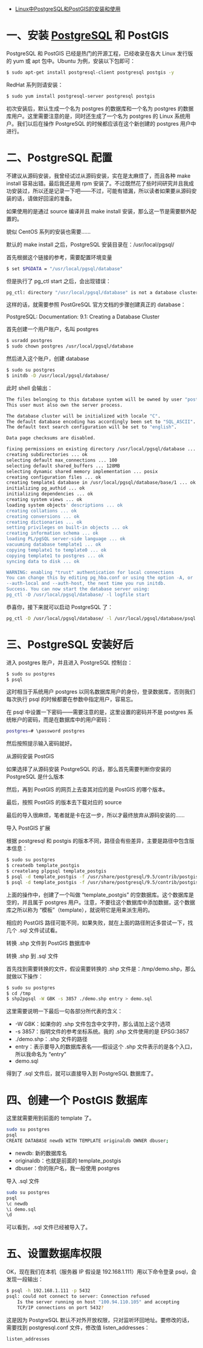 - [Linux中PostgreSQL和PostGIS的安装和使用](https://cloud.tencent.com/developer/article/1722171)



# 一、安装 [PostgreSQL](https://cloud.tencent.com/product/postgresql?from=10680) 和 PostGIS 

PostgreSQL 和 PostGIS 已经是热门的开源工程，已经收录在各大 Linux 发行版的 yum 或 apt 包中。Ubuntu 为例，安装以下包即可：

```bash
$ sudo apt-get install postgresql-client postgresql postgis -y
```

RedHat 系列则请安装：

```bash
$ sudo yum install postgresql-server postgresql postgis
```

初次安装后，默认生成一个名为 postgres 的数据库和一个名为 postgres 的数据库用户。这里需要注意的是，同时还生成了一个名为 postgres 的 Linux 系统用户。我们以后在操作 PostgreSQL 的时候都应该在这个新创建的 postgres 用户中进行。

# 二、PostgreSQL 配置 

不建议从源码安装，我曾经试过从源码安装，实在是太麻烦了，而且各种 make install 容易出错。最后我还是用 rpm 安装了。不过既然花了些时间研究并且我成功安装过，所以还是记录一下吧——不过，可能有错漏，所以读者如果要从源码安装的话，请做好回滚的准备。

如果使用的是通过 source 编译并且 make install 安装，那么这一节是需要额外配置的。 

貌似 CentOS 系列的安装也需要……

默认的 make install 之后，PostgreSQL 安装目录在：/usr/local/pgsql/

首先根据这个链接的参考，需要配置环境变量

```bash
$ set $PGDATA = "/usr/local/pgsql/database"
```

但是执行了 pg_ctl start 之后，会出现错误：

```bash
pg_ctl: directory "/usr/local/pgsql/database" is not a database cluster directory
```

这样的话，就需要参照 PostGreSQL 官方文档的步骤创建真正的 database：<br/> 

PostgreSQL: Documentation: 9.1: Creating a Database Cluster

首先创建一个用户账户，名叫 postgres

```bash
$ usradd postgres
$ sudo chown postgres /usr/local/pgsql/database
```

然后进入这个账户，创建 database

```bash
$ sudo su postgres
$ initdb -D /usr/local/pgsql/database/
```

此时 shell 会输出：

```bash
The files belonging to this database system will be owned by user "postgres".
This user must also own the server process.

The database cluster will be initialized with locale "C".
The default database encoding has accordingly been set to "SQL_ASCII".
The default text search configuration will be set to "english".

Data page checksums are disabled.

fixing permissions on existing directory /usr/local/pgsql/database ... ok
creating subdirectories ... ok
selecting default max_connections ... 100
selecting default shared_buffers ... 128MB
selecting dynamic shared memory implementation ... posix
creating configuration files ... ok
creating template1 database in /usr/local/pgsql/database/base/1 ... ok
initializing pg_authid ... ok
initializing dependencies ... ok
creating system views ... ok
loading system objects' descriptions ... ok
creating collations ... ok
creating conversions ... ok
creating dictionaries ... ok
setting privileges on built-in objects ... ok
creating information schema ... ok
loading PL/pgSQL server-side language ... ok
vacuuming database template1 ... ok
copying template1 to template0 ... ok
copying template1 to postgres ... ok
syncing data to disk ... ok

WARNING: enabling "trust" authentication for local connections
You can change this by editing pg_hba.conf or using the option -A, or
--auth-local and --auth-host, the next time you run initdb.
Success. You can now start the database server using:
pg_ctl -D /usr/local/pgsql/database/ -l logfile start
```

恭喜你，接下来就可以启动 PostgreSQL 了：

```bash
pg_ctl -D /usr/local/pgsql/database/ -l /usr/local/pgsql/database/psql.log start
```

# 三、PostgreSQL 安装好后

进入 postgres 账户，并且进入 PostgreSQL 控制台：

```bash
$ sudo su postgres
$ psql
```

这时相当于系统用户 postgres 以同名数据库用户的身份，登录数据库，否则我们每次执行 psql 的时候都要在参数中指定用户，容易忘。

在 psql 中设置一下密码——需要注意的是，这里设置的密码并不是 postgres 系统帐户的密码，而是在数据库中的用户密码：

```bash
postgres=# \password postgres
```

然后按照提示输入密码就好。

从源码安装 PostGIS 

如果选择了从源码安装 PostgreSQL 的话，那么首先需要判断你安装的 PostgreSQL 是什么版本

然后，再到 PostGIS 的网页上去查其对应的是 PostGIS 的哪个版本。

最后，按照 PostGIS 的版本去下载对应的 source

最后的导入很麻烦，笔者就是卡在这一步，所以才最终放弃从源码安装的……

导入 PostGIS 扩展 

根据 postgresql 和 postgis 的版本不同，路径会有些差异，主要是路径中包含版本信息：

```bash
$ sudo su postgres
$ createdb template_postgis
$ createlang plpgsql template_postgis
$ psql -d template_postgis -f /usr/share/postgresql/9.5/contrib/postgis-2.2/postgis.sql
$ psql -d template_postgis -f /usr/share/postgresql/9.5/contrib/postgis-2.2/spatial_ref_sys.sql
```

上面的操作中，创建了一个叫做 “template_postgis” 的空数据库。这个数据库是空的，并且属于 postgres 用户。注意，不要往这个数据库中添加数据，这个数据库之所以称为 “模板”（template），就说明它是用来派生用的。

相应的 PostGIS 路径可能不同，如果失败，就在上面的路径附近多尝试一下，找几个 .sql 文件试试看。

转换 .shp 文件到 PostGIS 数据库中 

转换 .shp 到 .sql 文件 

首先找到需要转换的文件，假设需要转换的 .shp 文件是：/tmp/demo.shp，那么就做以下操作：

```bash
$ sudo su postgres
$ cd /tmp
$ shp2pgsql -W GBK -s 3857 ./demo.shp entry > demo.sql
```

这里需要说明一下最后一句各部分所代表的含义：

- -W GBK：如果你的 .shp 文件包含中文字符，那么请加上这个选项
- -s 3857：指明文件的参考坐标系统。我的 .shp 文件使用的是 EPSG:3857
- ./demo.shp：.shp 文件的路径
- entry：表示要导入的数据库表名——假设这个 .shp 文件表示的是各个入口，所以我命名为 “entry”
- demo.sql

得到了 .sql 文件后，就可以直接导入到 PostgreSQL 数据库了。

# 四、创建一个 PostGIS 数据库 

这里就需要用到前面的 template 了。

```bash
sudo su postgres
psql
CREATE DATABASE newdb WITH TEMPLATE originaldb OWNER dbuser;
```

- newdb: 新的数据库名
- originaldb：也就是前面的 template_postgis
- dbuser：你的账户名，我一般使用 postgres

导入 .sql 文件

```bash
sudo su postgres
psql
\c newdb
\i demo.sql
\d
```

可以看到，.sql 文件已经被导入了。

# 五、设置数据库权限 

OK，现在我们在本机（服务器 IP 假设是 192.168.1.111）用以下命令登录 psql，会发现一段输出：

```bash
$ psql -h 192.168.1.111 -p 5432
psql: could not connect to server: Connection refused
    Is the server running on host "100.94.110.105" and accepting
    TCP/IP connections on port 5432?
```

这是因为 PostgreSQL 默认不对外开放权限，只对监听环回地址。要修改的话，需要找到 postgresql.conf 文件，修改值 listen_addresses：

```bash
listen_addresses 
```